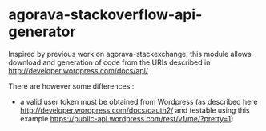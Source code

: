 agorava-stackoverflow-api-generator
===================================

Inspired by previous work on agorava-stackexchange, this module allows download and generation of code from the URIs described in http://developer.wordpress.com/docs/api/

There are however some differences :

* a valid user token must be obtained from Wordpress (as described here http://developer.wordpress.com/docs/oauth2/ and testable using this example https://public-api.wordpress.com/rest/v1/me/?pretty=1)